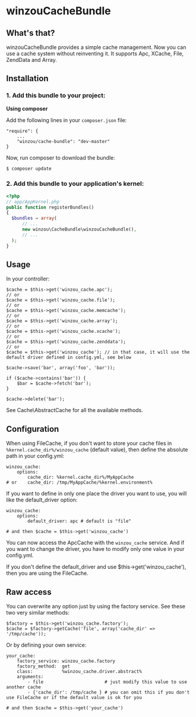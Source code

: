 winzouCacheBundle
============

What's that?
--------------
winzouCacheBundle provides a simple cache management. Now you can use a cache system without reinventing it.
It supports Apc, XCache, File, ZendData and Array.

Installation
-------------

### 1. Add this bundle to your project:

**Using composer**

Add the following lines in your `composer.json` file:

```
"require": {
    ...
    "winzou/cache-bundle": "dev-master"
}
```

Now, run composer to download the bundle:

```bash
$ composer update
```

### 2. Add this bundle to your application's kernel:

```php
<?php
// app/AppKernel.php
public function registerBundles()
{
  $bundles = array(
      // ...
      new winzou\CacheBundle\winzouCacheBundle(),
      // ...
  );
}
```

Usage
-----
In your controller:

    $cache = $this->get('winzou_cache.apc');
    // or
    $cache = $this->get('winzou_cache.file');
    // or
    $cache = $this->get('winzou_cache.memcache');
    // or
    $cache = $this->get('winzou_cache.array');
    // or
    $cache = $this->get('winzou_cache.xcache');
    // or
    $cache = $this->get('winzou_cache.zenddata');
    // or
    $cache = $this->get('winzou_cache'); // in that case, it will use the default driver defined in config.yml, see below

    $cache->save('bar', array('foo', 'bar'));
    
    if ($cache->contains('bar')) {
        $bar = $cache->fetch('bar');
    }
    
    $cache->delete('bar');

See Cache\AbstractCache for all the available methods.

Configuration
-------------
When using FileCache, if you don't want to store your cache files in `%kernel.cache_dir%/winzou_cache` (default value), then define the absolute path in your config.yml:

    winzou_cache:
        options:
            cache_dir: %kernel.cache_dir%/MyAppCache
    # or    cache_dir: /tmp/MyAppCache/%kernel.environment%

If you want to define in only one place the driver you want to use, you will like the default_driver option:

    winzou_cache:
        options:
            default_driver: apc # default is "file"
    
    # and then $cache = $this->get('winzou_cache')

You can now access the ApcCache with the `winzou_cache` service. And if you want to change the driver, you have to modify only one value in your config.yml.

If you don't define the default_driver and use $this->get('winzou_cache'), then you are using the FileCache.

Raw access
----------
You can overwrite any option just by using the factory service. See these two very similar methods:

    $factory = $this->get('winzou_cache.factory');
    $cache = $factory->getCache('file', array('cache_dir' => '/tmp/cache'));

Or by defining your own service:

    your_cache:
        factory_service: winzou_cache.factory
        factory_method:  get
        class:           %winzou_cache.driver.abstract%
        arguments:
            - file                       # just modify this value to use another cache
            - {'cache_dir': /tmp/cache } # you can omit this if you don't use FileCache or if the default value is ok for you
    
    # and then $cache = $this->get('your_cache')

